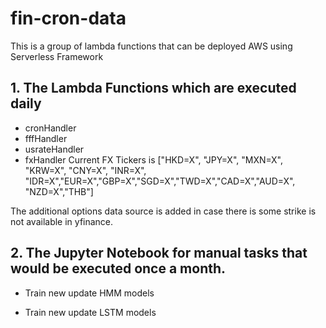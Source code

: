 # fin-cron-data 
This is a group of lambda functions that can be deployed AWS using Serverless Framework

## 1. The Lambda Functions which are executed daily

- cronHandler
- fffHandler
- usrateHandler
- fxHandler
  Current FX Tickers is ["HKD=X", "JPY=X", "MXN=X", "KRW=X", "CNY=X", "INR=X", "IDR=X","EUR=X","GBP=X","SGD=X","TWD=X","CAD=X","AUD=X", "NZD=X","THB"]

The additional options data source is added in case there is some strike is not available in yfinance. 

## 2. The Jupyter Notebook for manual tasks that would be executed once a month.

- Train new update HMM models

- Train new update LSTM models

